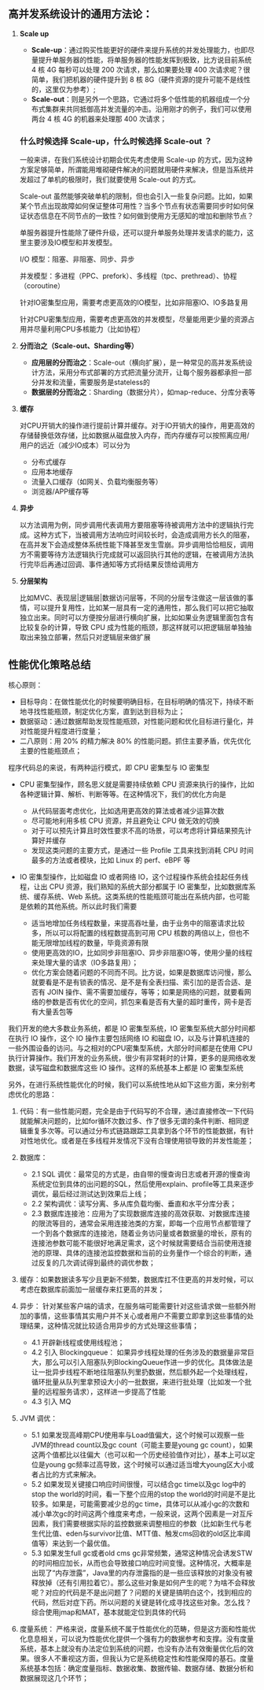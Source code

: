 ## **高并发系统设计的通用方法论**：
1. **Scale up**
    - **Scale-up**：通过购买性能更好的硬件来提升系统的并发处理能力，也即尽量提升单服务器的性能，将单服务器的性能发挥到极致，比方说目前系统 4 核 4G 每秒可以处理 200 次请求，那么如果要处理 400 次请求呢？很简单，我们把机器的硬件提升到 8 核 8G（硬件资源的提升可能不是线性的，这里仅为参考）;
    - **Scale-out**：则是另外一个思路，它通过将多个低性能的机器组成一个分布式集群来共同抵御高并发流量的冲击。沿用刚才的例子，我们可以使用两台 4 核 4G 的机器来处理那 400 次请求；

    ### **什么时候选择 Scale-up，什么时候选择 Scale-out ？**
    一般来讲，在我们系统设计初期会优先考虑使用 Scale-up 的方式，因为这种方案足够简单，所谓能用堆砌硬件解决的问题就用硬件来解决，但是当系统并发超过了单机的极限时，我们就要使用 Scale-out 的方式。

    Scale-out 虽然能够突破单机的限制，但也会引入一些复杂问题。比如，如果某个节点出现故障如何保证整体可用性？当多个节点有状态需要同步时如何保证状态信息在不同节点的一致性？如何做到使用方无感知的增加和删除节点？

    单服务器提升性能除了硬件升级，还可以提升单服务处理并发请求的能力，这里主要涉及IO模型和并发模型。

    I/O 模型：阻塞、非阻塞、同步、异步

    并发模型：多进程（PPC、prefork）、多线程（tpc、prethread）、协程（coroutine）

    针对IO密集型应用，需要考虑更高效的IO模型，比如非阻塞IO、IO多路复用

    针对CPU密集型应用，需要考虑更高效的并发模型，尽量能用更少量的资源占用并尽量利用CPU多核能力（比如协程）

2. **分而治之（Scale-out、Sharding等）**
    - **应用层的分而治之**：Scale-out（横向扩展），是一种常见的高并发系统设计方法，采用分布式部署的方式把流量分流开，让每个服务器都承担一部分并发和流量，需要服务是stateless的
    - **数据层的分而治之**：Sharding（数据分片），如map-reduce、分库分表等

3. **缓存**

    对CPU开销大的操作进行提前计算并缓存。对于IO开销大的操作，用更高效的存储替换低效存储，比如数据从磁盘放入内存，而内存缓存可以按照离应用/用户的远近（减少IO成本）可以分为
    - 分布式缓存
    - 应用本地缓存
    - 流量入口缓存（如网关、负载均衡服务等）
    - 浏览器/APP缓存等

4. **异步**

    以方法调用为例，同步调用代表调用方要阻塞等待被调用方法中的逻辑执行完成。这种方式下，当被调用方法响应时间较长时，会造成调用方长久的阻塞，在高并发下会造成整体系统性能下降甚至发生雪崩。异步调用恰恰相反，调用方不需要等待方法逻辑执行完成就可以返回执行其他的逻辑，在被调用方法执行完毕后再通过回调、事件通知等方式将结果反馈给调用方

5. **分层架构**

    比如MVC、表现层|逻辑层|数据访问层等，不同的分层专注做这一层该做的事情，可以提升复用性，比如某一层具有一定的通用性，那么我们可以把它抽取独立出来。同时可以方便按分层进行横向扩展，比如如果业务逻辑里面包含有比较复杂的计算，导致 CPU 成为性能的瓶颈，那这样就可以把逻辑层单独抽取出来独立部署，然后只对逻辑层来做扩展


## **性能优化策略总结**

核心原则：
* 目标导向：在做性能优化的时候要明确目标，在目标明确的情况下，持续不断地寻找性能瓶颈，制定优化方案，直到达到目标为止；
* 数据驱动：通过数据帮助发现性能瓶颈，对性能问题和优化目标进行量化，并对性能提升程度进行度量；
* 二八原则：用 20% 的精力解决 80% 的性能问题。抓住主要矛盾，优先优化主要的性能瓶颈点；

程序代码总的来说，有两种运行模式，即 CPU 密集型与 IO 密集型

* CPU 密集型操作，顾名思义就是需要持续依赖 CPU 资源来执行的操作，比如各种逻辑计算、解析、判断等等。在这种情况下，我们的优化方向是
    * 从代码层面考虑优化，比如选用更高效的算法或者减少运算次数
    * 尽可能地利用多核 CPU 资源，并且避免让 CPU 做无效的切换
    * 对于可以预先计算且时效性要求不高的场景，可以考虑将计算结果预先计算好并缓存
    * 发现这类问题的主要方式，是通过一些 Profile 工具来找到消耗 CPU 时间最多的方法或者模块，比如 Linux 的 perf、eBPF 等

* IO 密集型操作，比如磁盘 IO 或者网络 IO，这个过程操作系统会挂起任务线程，让出 CPU 资源，我们熟知的系统大部分都属于 IO 密集型，比如数据库系统、缓存系统、Web 系统。这类系统的性能瓶颈可能出在系统内部，也可能是依赖的其他系统。所以此时我们需要
    * 适当地增加任务线程数量，来提高吞吐量，由于业务中的阻塞请求比较多，所以可以将配置的线程数提高到可用 CPU 核数的两倍以上，但也不能无限增加线程的数量，毕竟资源有限
    * 使用更高效的IO，比如同步非阻塞IO、异步非阻塞IO等，使用少量的线程来处理大量的请求（IO多路复用）；
    * 优化方案会随着问题的不同而不同。比方说，如果是数据库访问慢，那么就要看是不是有锁表的情况、是不是有全表扫描、索引加的是否合适、是否有 JOIN 操作、需不需要加缓存，等等；如果是网络的问题，就要看网络的参数是否有优化的空间，抓包来看是否有大量的超时重传，网卡是否有大量丢包等

我们开发的绝大多数业务系统，都是 IO 密集型系统，IO 密集型系统大部分时间都在执行 IO 操作，这个 IO 操作主要包括网络 IO 和磁盘 IO，以及与计算机连接的一些外围设备的访问。与之相对的CPU密集型系统，大部分时间都是在使用 CPU 执行计算操作。我们开发的业务系统，很少有非常耗时的计算，更多的是网络收发数据，读写磁盘和数据库这些 IO 操作。这样的系统基本上都是 IO 密集型系统

另外，在进行系统性能优化的时候，我们可以系统性地从如下这些方面，来分别考虑优化的思路：
1. 代码：有一些性能问题，完全是由于代码写的不合理，通过直接修改一下代码就能解决问题的，比如for循环次数过多、作了很多无谓的条件判断、相同逻辑重复多次等。可以通过分布式链路跟踪工具拿到各个环节的性能数据，有针对性地优化。或者是在多线程并发情况下没有合理使用锁导致的并发性能差；
2. 数据库：
    - 2.1 SQL 调优：最常见的方式是，由自带的慢查询日志或者开源的慢查询系统定位到具体的出问题的SQL，然后使用explain、profile等工具来逐步调优，最后经过测试达到效果后上线；
    - 2.2 架构调优：读写分离、多从库负载均衡、垂直和水平分库分表；
    - 2.3 数据库连接池：应用为了实现数据库连接的高效获取、对数据库连接的限流等目的，通常会采用连接池类的方案，即每一个应用节点都管理了一个到各个数据库的连接池，随着业务访问量或者数据量的增长，原有的连接池参数可能不能很好地满足需求，这个时候就需要结合当前使用连接池的原理、具体的连接池监控数据和当前的业务量作一个综合的判断，通过反复的几次调试得到最终的调优参数；

3. 缓存：如果数据读多写少且更新不频繁，数据库扛不住更高的并发时候，可以考虑在数据库前面加一层缓存来扛更高的并发；

4. 异步： 针对某些客户端的请求，在服务端可能需要针对这些请求做一些额外附加的事情，这些事情其实用户并不关心或者用户不需要立即拿到这些事情的处理结果，这种情况就比较适合用异步的方式处理这些事情；
    - 4.1 开辟新线程或使用线程池；
    - 4.2 引入 Blockingqueue： 如果异步线程处理的任务涉及的数据量非常巨大，那么可以引入阻塞队列BlockingQueue作进一步的优化。具体做法是让一批异步线程不断地往阻塞队列里扔数据，然后额外起一个处理线程，循环批量从队列里拿预设大小的一批数据，来进行批处理（比如发一个批量的远程服务请求），这样进一步提高了性能
    - 4.3 引入 MQ

5. JVM 调优：
    - 5.1 如果发现高峰期CPU使用率与Load值偏大，这个时候可以观察一些JVM的thread count以及gc count（可能主要是young gc count），如果这两个值都比以往偏大（也可以和一个历史经验值作对比），基本上可以定位是young gc频率过高导致，这个时候可以通过适当增大young区大小或者占比的方式来解决。
    - 5.2 如果发现关键接口响应时间很慢，可以结合gc time以及gc log中的stop the world的时间，看一下整个应用的stop the world的时间是不是比较多。如果是，可能需要减少总的gc time，具体可以从减小gc的次数和减小单次gc的时间这两个维度来考虑，一般来说，这两个因素是一对互斥因素，我们需要根据实际的监控数据来调整相应的参数（比如新生代与老生代比值、eden与survivor比值、MTT值、触发cms回收的old区比率阈值等）来达到一个最优值。
    - 5.3 如果发生full gc或者old cms gc非常频繁，通常这种情况会诱发STW的时间相应加长，从而也会导致接口响应时间变慢。这种情况，大概率是出现了“内存泄露”，Java里的内存泄露指的是一些应该释放的对象没有被释放掉（还有引用拉着它）。那么这些对象是如何产生的呢？为啥不会释放呢？对应的代码是不是出问题了？问题的关键是搞明白这个，找到相应的代码，然后对症下药。所以问题的关键是转化成寻找这些对象。怎么找？综合使用jmap和MAT，基本就能定位到具体的代码

6. 度量系统： 严格来说，度量系统不属于性能优化的范畴，但是这方面和性能优化息息相关，可以说为性能优化提供一个强有力的数据参考和支撑。没有度量系统，基本上就没有办法定位到系统的问题，也没有办法有效衡量优化后的效果。很多人不重视这方面，但我认为它是系统稳定性和性能保障的基石。度量系统基本包括：确定度量指标、数据收集、数据传输、数据存储、数据分析和数据展现这几个环节；